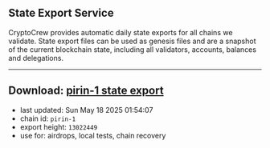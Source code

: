 ## State Export Service
CryptoCrew provides automatic daily state exports for all chains we validate. State export files can be used as genesis files and are a snapshot of the current blockchain state, including all validators, accounts, balances and delegations.

---
**Download: [pirin-1 state export](https://dl-eu2.ccvalidators.com/SERVICE/nolus/pirin-1_export_13022449.json)**
---

- last updated: Sun May 18 2025 01:54:07
- chain id: `pirin-1`
- export height: `13022449`
- use for: airdrops, local tests, chain recovery
